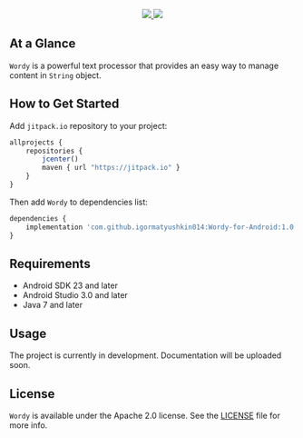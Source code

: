 <p align="center">
	<a href="https://http://www.android.com">
		<img src="https://img.shields.io/badge/android-23-green.svg?style=flat">
	</a>
	<a href="https://tldrlegal.com/license/apache-license-2.0-(apache-2.0)">
		<img src="https://img.shields.io/badge/License-Apache 2.0-blue.svg?style=flat">
	</a>
</p>

## At a Glance

`Wordy` is a powerful text processor that provides an easy way to manage content in `String` object.

## How to Get Started

Add `jitpack.io` repository to your project:

```javascript
allprojects {
    repositories {
        jcenter()
        maven { url "https://jitpack.io" }
    }
}
```

Then add `Wordy` to dependencies list:

```javascript
dependencies {
    implementation 'com.github.igormatyushkin014:Wordy-for-Android:1.0'
}
```

## Requirements

* Android SDK 23 and later
* Android Studio 3.0 and later
* Java 7 and later

## Usage

The project is currently in development. Documentation will be uploaded soon.

## License

`Wordy` is available under the Apache 2.0 license. See the [LICENSE](./LICENSE) file for more info.
